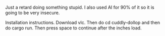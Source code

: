 Just a retard doing something stupid. I also used AI for 90% of it so it is going to be very insecure. 



Installation instructions. Download vlc. Then do cd cuddly-dollop and then do cargo run. Then press space to continue after the inches load.

